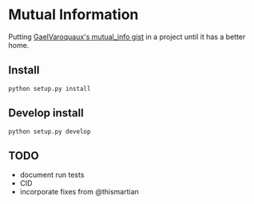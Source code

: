 # Mutual Information

Putting [GaelVaroquaux's mutual_info gist](https://gist.github.com/GaelVaroquaux/ead9898bd3c973c40429) in a project until it has a better home.

## Install

    python setup.py install

## Develop install

    python setup.py develop

## TODO

* document run tests
* CID
* incorporate fixes from @thismartian
